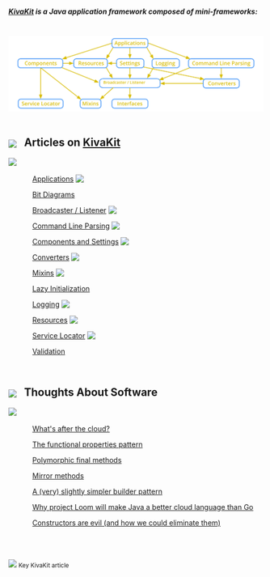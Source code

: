 
##### [KivaKit](https://www.kivakit.org) is a Java application framework composed of *mini-frameworks*:

<br/>

<img src="graphics/mini-frameworks/mini-frameworks.svg" width="600"/>

<br/>
<br/>

## <img src="https://state-of-the-art.org/graphics/kivakit/kivakit-32.png" srcset="https://state-of-the-art.org/graphics/kivakit/kivakit-32-2x.png 2x" style="vertical-align:middle"/> &nbsp; Articles on [KivaKit](https://www.kivakit.org)

<img src="https://www.state-of-the-art.org/graphics/line/line.svg" width="300"/>

&nbsp;&nbsp;&nbsp;&nbsp;&nbsp;&nbsp;&nbsp;&nbsp;&nbsp;&nbsp;&nbsp;
[Applications](published/applications.md) <img src="https://state-of-the-art.org/graphics/star/star.svg" width="16" style="vertical-align:top"/>

&nbsp;&nbsp;&nbsp;&nbsp;&nbsp;&nbsp;&nbsp;&nbsp;&nbsp;&nbsp;&nbsp;
[Bit Diagrams](published/bit-diagram.md)

&nbsp;&nbsp;&nbsp;&nbsp;&nbsp;&nbsp;&nbsp;&nbsp;&nbsp;&nbsp;&nbsp;
[Broadcaster / Listener](published/broadcaster.md) <img src="https://state-of-the-art.org/graphics/star/star.svg" width="16" style="vertical-align:top"/>

&nbsp;&nbsp;&nbsp;&nbsp;&nbsp;&nbsp;&nbsp;&nbsp;&nbsp;&nbsp;&nbsp;
[Command Line Parsing](published/command-line.md) <img src="https://state-of-the-art.org/graphics/star/star.svg" width="16" style="vertical-align:top"/>

&nbsp;&nbsp;&nbsp;&nbsp;&nbsp;&nbsp;&nbsp;&nbsp;&nbsp;&nbsp;&nbsp;
[Components and Settings](published/components-and-settings.md) <img src="https://state-of-the-art.org/graphics/star/star.svg" width="16" style="vertical-align:top"/>

&nbsp;&nbsp;&nbsp;&nbsp;&nbsp;&nbsp;&nbsp;&nbsp;&nbsp;&nbsp;&nbsp;
[Converters](published/converters.md) <img src="https://state-of-the-art.org/graphics/star/star.svg" width="16" style="vertical-align:top"/>

&nbsp;&nbsp;&nbsp;&nbsp;&nbsp;&nbsp;&nbsp;&nbsp;&nbsp;&nbsp;&nbsp;
[Mixins](published/mixins.md) <img src="https://state-of-the-art.org/graphics/star/star.svg" width="16" style="vertical-align:top"/>

&nbsp;&nbsp;&nbsp;&nbsp;&nbsp;&nbsp;&nbsp;&nbsp;&nbsp;&nbsp;&nbsp;
[Lazy Initialization](published/lazy.md)  

&nbsp;&nbsp;&nbsp;&nbsp;&nbsp;&nbsp;&nbsp;&nbsp;&nbsp;&nbsp;&nbsp;
[Logging](published/logging.md) <img src="https://state-of-the-art.org/graphics/star/star.svg" width="16" style="vertical-align:top"/>

&nbsp;&nbsp;&nbsp;&nbsp;&nbsp;&nbsp;&nbsp;&nbsp;&nbsp;&nbsp;&nbsp;
[Resources](published/resources.md) <img src="https://state-of-the-art.org/graphics/star/star.svg" width="16" style="vertical-align:top"/>

&nbsp;&nbsp;&nbsp;&nbsp;&nbsp;&nbsp;&nbsp;&nbsp;&nbsp;&nbsp;&nbsp;
[Service Locator](published/service-locator.md) <img src="https://state-of-the-art.org/graphics/star/star.svg" width="16" style="vertical-align:top"/>

&nbsp;&nbsp;&nbsp;&nbsp;&nbsp;&nbsp;&nbsp;&nbsp;&nbsp;&nbsp;&nbsp;
[Validation](published/validation.md)  

<br/>

## <img src="https://state-of-the-art.org/graphics/speech/speech-32.png" srcset="https://state-of-the-art.org/graphics/speech/speech-32-2x.png 2x" style="vertical-align:middle"/> &nbsp; Thoughts About Software

<img src="https://www.state-of-the-art.org/graphics/line/line.svg" width="300"/>

&nbsp;&nbsp;&nbsp;&nbsp;&nbsp;&nbsp;&nbsp;&nbsp;&nbsp;&nbsp;&nbsp;
[What's after the cloud?](published/after-the-cloud.md)  

&nbsp;&nbsp;&nbsp;&nbsp;&nbsp;&nbsp;&nbsp;&nbsp;&nbsp;&nbsp;&nbsp;
[The functional properties pattern](published/functional-properties.md)  

&nbsp;&nbsp;&nbsp;&nbsp;&nbsp;&nbsp;&nbsp;&nbsp;&nbsp;&nbsp;&nbsp;
[Polymorphic final methods](published/polymorphic-final-methods.md)

&nbsp;&nbsp;&nbsp;&nbsp;&nbsp;&nbsp;&nbsp;&nbsp;&nbsp;&nbsp;&nbsp;
[Mirror methods](published/mirror-methods.md)  

&nbsp;&nbsp;&nbsp;&nbsp;&nbsp;&nbsp;&nbsp;&nbsp;&nbsp;&nbsp;&nbsp;
[A (very) slightly simpler builder pattern](published/builder.md)  

&nbsp;&nbsp;&nbsp;&nbsp;&nbsp;&nbsp;&nbsp;&nbsp;&nbsp;&nbsp;&nbsp;
[Why project Loom will make Java a better cloud language than Go](published/loom.md)  

&nbsp;&nbsp;&nbsp;&nbsp;&nbsp;&nbsp;&nbsp;&nbsp;&nbsp;&nbsp;&nbsp;
[Constructors are evil (and how we could eliminate them)](published/construction.md)  

<br/>
<br/>

<img src="https://state-of-the-art.org/graphics/star/star-16.png" srcset="https://state-of-the-art.org/graphics/star/star-16-2x.png 2x" style="vertical-align:middle"/> <sub>Key KivaKit article</sub>
